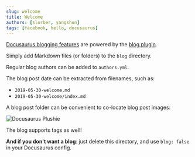 ```yaml
---
slug: welcome
title: Welcome
authors: [slorber, yangshun]
tags: [facebook, hello, docusaurus]
---
```


[Docusaurus blogging features](https://docusaurus.io/docs/blog) are powered by the [blog plugin](https://docusaurus.io/docs/api/plugins/@docusaurus/plugin-content-blog).

Simply add Markdown files (or folders) to the `blog` directory.

Regular blog authors can be added to `authors.yml`.

The blog post date can be extracted from filenames, such as:

- `2019-05-30-welcome.md`
- `2019-05-30-welcome/index.md`

A blog post folder can be convenient to co-locate blog post images:

![Docusaurus Plushie](https://tutorial.docusaurus.io/assets/images/docusaurus-plushie-banner-a60f7593abca1e3eef26a9afa244e4fb.jpeg)

The blog supports tags as well!

**And if you don't want a blog**: just delete this directory, and use `blog: false` in your Docusaurus config.
